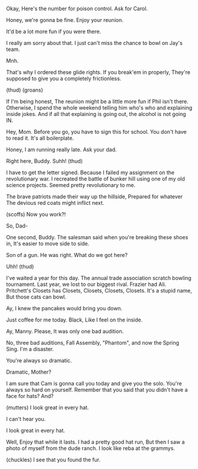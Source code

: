 Okay, Here's the number for poison control.
Ask for Carol.

Honey, we're gonna be fine.
Enjoy your reunion.

It'd be a lot more fun if you were there.

I really am sorry about that.
I just can't miss the chance to bowl on Jay's team.

Mnh.

That's why I ordered these glide rights.
If you break'em in properly,
They're supposed to give you a completely frictionless.

(thud)
(groans)

If I'm being honest,
The reunion might be a little more fun
if Phil isn't there.
Otherwise, I spend the whole weekend telling him
who's who and explaining inside jokes.
And if all that explaining is going out,
the alcohol is not going IN.

Hey, Mom.
Before you go, you have to sign this for school.
You don't have to read it.
It's all boilerplate.

Honey, I am running really late.
Ask your dad.

Right here, Buddy. Suhh! (thud)

I have to get the letter signed.
Because I failed my assignment on the revolutionary war.
I recreated the battle of bunker hill
using one of my old science projects.
Seemed pretty revolutionary to me.

The brave patriots made their way up the hillside,
Prepared for whatever
The devious red coats might inflict next.

(scoffs) Now you work?!

So, Dad-

One second, Buddy.
The salesman said when you're breaking these shoes in,
It's easier to move side to side.

Son of a gun. He was right.
What do we got here?

Uhh! (thud)

I've waited a year for this day.
The annual trade association scratch bowling tournament.
Last year, we lost to our biggest rival.
Frazier had Ali. Pritchett's Closets has
Closets, Closets, Closets, Closets.
It's a stupid name, But those cats can bowl.

Ay, I knew the pancakes would bring you down.

Just coffee for me today.
Black, Like I feel on the inside.

Ay, Manny.
Please, It was only one bad audition.

No, three bad auditions,
Fall Assembly, "Phantom", and now the Spring Sing.
I'm a disaster.

You're always so dramatic.

Dramatic, Mother?

I am sure that Cam is gonna call you today
and give you the solo.
You're always so hard on yourself.
Remember that you said
that you didn't have a face for hats?
And?

(mutters) I look great in every hat.

I can't hear you.

I look great in every hat.

Well, Enjoy that while it lasts.
I had a pretty good hat run,
But then I saw a photo of myself from the dude ranch.
I look like reba at the grammys.

(chuckles) I see that you found the fur.
